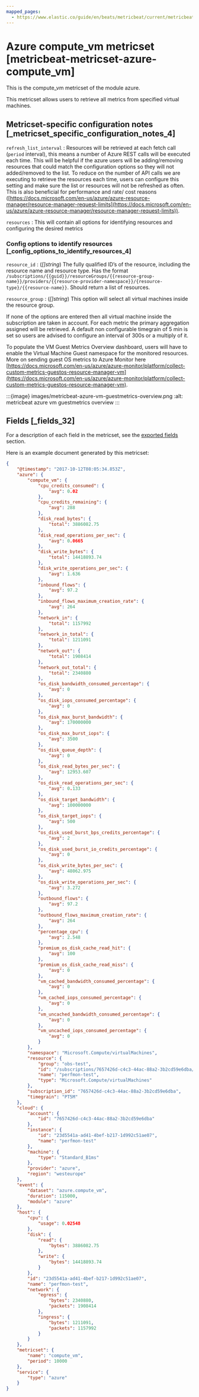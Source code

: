 ```yaml
---
mapped_pages:
  - https://www.elastic.co/guide/en/beats/metricbeat/current/metricbeat-metricset-azure-compute_vm.html
---
```


# Azure compute_vm metricset [metricbeat-metricset-azure-compute_vm]

This is the compute_vm metricset of the module azure.

This metricset allows users to retrieve all metrics from specified virtual machines.


## Metricset-specific configuration notes [_metricset_specific_configuration_notes_4]

`refresh_list_interval`
:   Resources will be retrieved at each fetch call (`period` interval), this means a number of Azure REST calls will be executed each time. This will be helpful if the azure users will be adding/removing resources that could match the configuration options so they will not added/removed to the list. To reduce on the number of API calls we are executing to retrieve the resources each time, users can configure this setting and make sure the list or resources will not be refreshed as often. This is also beneficial for performance and rate/ cost reasons ([https://docs.microsoft.com/en-us/azure/azure-resource-manager/resource-manager-request-limits](https://docs.microsoft.com/en-us/azure/azure-resource-manager/resource-manager-request-limits)).

`resources`
:   This will contain all options for identifying resources and configuring the desired metrics


### Config options to identify resources [_config_options_to_identify_resources_4]

`resource_id`
:   (*[]string*) The fully qualified ID’s of the resource, including the resource name and resource type. Has the format `/subscriptions/{{guid}}/resourceGroups/{{resource-group-name}}/providers/{{resource-provider-namespace}}/{resource-type}/{{resource-name}}`. Should return a list of resources.

`resource_group`
:   (*[]string*) This option will select all virtual machines inside the resource group.

If none of the options are entered then all virtual machine inside the subscription are taken in account. For each metric the primary aggregation assigned will be retrieved. A default non configurable timegrain of 5 min is set so users are advised to configure an interval of 300s or  a multiply of it.

To populate the VM Guest Metrics Overview dashboard, users will have to enable the Virtual Machine Guest namespace for the monitored resources. More on sending guest OS metrics to Azure Monitor here [https://docs.microsoft.com/en-us/azure/azure-monitor/platform/collect-custom-metrics-guestos-resource-manager-vm](https://docs.microsoft.com/en-us/azure/azure-monitor/platform/collect-custom-metrics-guestos-resource-manager-vm).

:::{image} images/metricbeat-azure-vm-guestmetrics-overview.png
:alt: metricbeat azure vm guestmetrics overview
:::

## Fields [_fields_32]

For a description of each field in the metricset, see the [exported fields](/reference/metricbeat/exported-fields-azure.md) section.

Here is an example document generated by this metricset:

```json
{
    "@timestamp": "2017-10-12T08:05:34.853Z",
    "azure": {
        "compute_vm": {
            "cpu_credits_consumed": {
                "avg": 0.02
            },
            "cpu_credits_remaining": {
                "avg": 288
            },
            "disk_read_bytes": {
                "total": 3886082.75
            },
            "disk_read_operations_per_sec": {
                "avg": 0.0665
            },
            "disk_write_bytes": {
                "total": 14418893.74
            },
            "disk_write_operations_per_sec": {
                "avg": 1.636
            },
            "inbound_flows": {
                "avg": 97.2
            },
            "inbound_flows_maximum_creation_rate": {
                "avg": 264
            },
            "network_in": {
                "total": 1157992
            },
            "network_in_total": {
                "total": 1211091
            },
            "network_out": {
                "total": 1908414
            },
            "network_out_total": {
                "total": 2340880
            },
            "os_disk_bandwidth_consumed_percentage": {
                "avg": 0
            },
            "os_disk_iops_consumed_percentage": {
                "avg": 0
            },
            "os_disk_max_burst_bandwidth": {
                "avg": 170000000
            },
            "os_disk_max_burst_iops": {
                "avg": 3500
            },
            "os_disk_queue_depth": {
                "avg": 0
            },
            "os_disk_read_bytes_per_sec": {
                "avg": 12953.607
            },
            "os_disk_read_operations_per_sec": {
                "avg": 0.133
            },
            "os_disk_target_bandwidth": {
                "avg": 100000000
            },
            "os_disk_target_iops": {
                "avg": 500
            },
            "os_disk_used_burst_bps_credits_percentage": {
                "avg": 2
            },
            "os_disk_used_burst_io_credits_percentage": {
                "avg": 0
            },
            "os_disk_write_bytes_per_sec": {
                "avg": 48062.975
            },
            "os_disk_write_operations_per_sec": {
                "avg": 3.272
            },
            "outbound_flows": {
                "avg": 97.2
            },
            "outbound_flows_maximum_creation_rate": {
                "avg": 264
            },
            "percentage_cpu": {
                "avg": 2.548
            },
            "premium_os_disk_cache_read_hit": {
                "avg": 100
            },
            "premium_os_disk_cache_read_miss": {
                "avg": 0
            },
            "vm_cached_bandwidth_consumed_percentage": {
                "avg": 0
            },
            "vm_cached_iops_consumed_percentage": {
                "avg": 0
            },
            "vm_uncached_bandwidth_consumed_percentage": {
                "avg": 0
            },
            "vm_uncached_iops_consumed_percentage": {
                "avg": 0
            }
        },
        "namespace": "Microsoft.Compute/virtualMachines",
        "resource": {
            "group": "obs-test",
            "id": "/subscriptions/7657426d-c4c3-44ac-88a2-3b2cd59e6dba/resourceGroups/obs-test/providers/Microsoft.Compute/virtualMachines/perfmon-test",
            "name": "perfmon-test",
            "type": "Microsoft.Compute/virtualMachines"
        },
        "subscription_id": "7657426d-c4c3-44ac-88a2-3b2cd59e6dba",
        "timegrain": "PT5M"
    },
    "cloud": {
        "account": {
            "id": "7657426d-c4c3-44ac-88a2-3b2cd59e6dba"
        },
        "instance": {
            "id": "23d5541a-ad41-4bef-b217-1d992c51ae07",
            "name": "perfmon-test"
        },
        "machine": {
            "type": "Standard_B1ms"
        },
        "provider": "azure",
        "region": "westeurope"
    },
    "event": {
        "dataset": "azure.compute_vm",
        "duration": 115000,
        "module": "azure"
    },
    "host": {
        "cpu": {
            "usage": 0.02548
        },
        "disk": {
            "read": {
                "bytes": 3886082.75
            },
            "write": {
                "bytes": 14418893.74
            }
        },
        "id": "23d5541a-ad41-4bef-b217-1d992c51ae07",
        "name": "perfmon-test",
        "network": {
            "egress": {
                "bytes": 2340880,
                "packets": 1908414
            },
            "ingress": {
                "bytes": 1211091,
                "packets": 1157992
            }
        }
    },
    "metricset": {
        "name": "compute_vm",
        "period": 10000
    },
    "service": {
        "type": "azure"
    }
}
```


